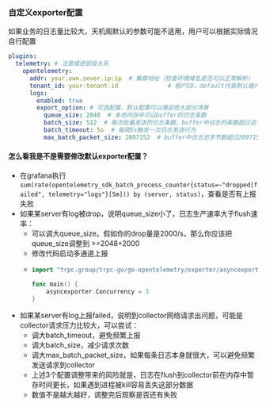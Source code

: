 ### 自定义exporter配置
如果业务的日志量比较大，天机阁默认的参数可能不适用，用户可以根据实际情况自行配置
```yaml
plugins:
  telemetry: # 注意缩进层级关系
    opentelemetry:
      addr: your.own.sever.ip:ip  # 集群地址（检查环境域名是否可以正常解析）
      tenant_id: your-tenant-id              # 租户ID，default代表默认租户，（注意：切换为业务租户ID）
      logs:
        enabled: true
        export_option: # 可选配置，默认配置可以满足绝大部分场景
          queue_size: 2048  # 本地内存中可以buffer的日志条数
          batch_size: 512  # 每次批量发送的日志条数，buffer中日志的条数超过这个配置就会触发日志发送行为
          batch_timeout: 5s  # 每隔5s触发一次日志发送行为
          max_batch_packet_size: 2097152  # buffer中日志总字节数超过2097152字节，会触发一次日志发送行为
```

#### 怎么看我是不是需要修改默认exporter配置？
* 在grafana执行 `sum(rate(opentelemetry_sdk_batch_process_counter{status=~"dropped|failed", telemetry="logs"}[5m])) by (server, status)`，查看是否有上报失败
* 如果某server有log被drop，说明queue_size小了，日志生产速率大于flush速率：
  * 可以调大queue_size。假如你的drop量是2000/s，那么你应该把queue_size调整到 >=2048+2000
  * 修改代码启动多通道上报
  * ```go
    import "trpc.group/trpc-go/go-opentelemetry/exporter/asyncexporter"
    
    func main() {
        asyncexporter.Concurrency = 3
    }
    ```
* 如果某server有log上报failed，说明到collector网络请求出问题，可能是collector请求压力比较大，可以尝试：
  * 调大batch_timeout，避免频繁上报
  * 调大batch_size，减少请求次数
  * 调大max_batch_packet_size，如果每条日志本身就很大，可以避免频繁发送请求到collector
  * 上述3个配置调整带来的风险就是，日志在flush到collector前在内存中暂存时间更长，如果遇到进程被kill容易丢失这部分数据
  * 数值不是越大越好，调整完后观察是否还有失败

